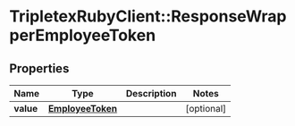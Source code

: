 # TripletexRubyClient::ResponseWrapperEmployeeToken

## Properties
Name | Type | Description | Notes
------------ | ------------- | ------------- | -------------
**value** | [**EmployeeToken**](EmployeeToken.md) |  | [optional] 


